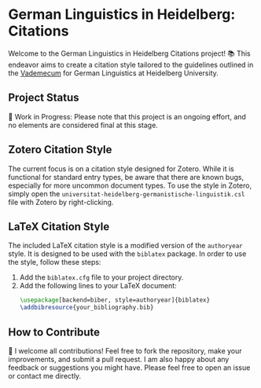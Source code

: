 
# German Linguistics in Heidelberg: Citations
Welcome to the German Linguistics in Heidelberg Citations project! 📚 This endeavor aims to create a citation style tailored to the guidelines outlined in the [Vademecum](https://www.uni-heidelberg.de/md/neuphil/gs/abteilungen/linguistik/vademecum_germanistische_linguistik_final.pdf) for German Linguistics at Heidelberg University.

## Project Status
🚧 Work in Progress: Please note that this project is an ongoing effort, and no elements are considered final at this stage.

## Zotero Citation Style
The current focus is on a citation style designed for Zotero. While it is functional for standard entry types, be aware that there are known bugs, especially for more uncommon document types.
To use the style in Zotero, simply open the `universitat-heidelberg-germanistische-linguistik.csl` file with Zotero by right-clicking.

## LaTeX Citation Style
The included LaTeX citation style is a modified version of the `authoryear` style. It is designed to be used with the `biblatex` package.
In order to use the style, follow these steps:

1. Add the `biblatex.cfg` file to your project directory.
2. Add the following lines to your LaTeX document:
    ```latex
    \usepackage[backend=biber, style=authoryear]{biblatex}
    \addbibresource{your_bibliography.bib}
    ```

## How to Contribute
🤝 I welcome all contributions! Feel free to fork the repository, make your improvements, and submit a pull request.
I am also happy about any feedback or suggestions you might have. Please feel free to open an issue or contact me directly.
